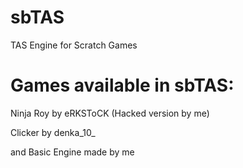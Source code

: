 # sbTAS
TAS Engine for Scratch Games
# Games available in sbTAS:
Ninja Roy by eRKSToCK (Hacked version by me)

Clicker by denka_10_

and  Basic Engine made by me
